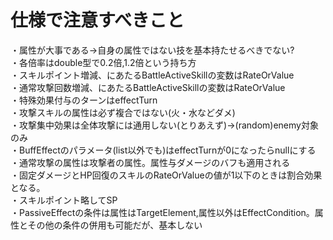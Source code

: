 # 仕様で注意すべきこと
・属性が大事である→自身の属性ではない技を基本持たせるべきでない?  
・各倍率はdouble型で0.2倍,1.2倍という持ち方  
・スキルポイント増減、にあたるBattleActiveSkillの変数はRateOrValue  
・通常攻撃回数増減、にあたるBattleActiveSkillの変数はRateOrValue  
・特殊効果付与のターンはeffectTurn  
・攻撃スキルの属性は必ず複合ではない(火・水などダメ)  
・攻撃集中効果は全体攻撃には通用しない(とりあえず)→(random)enemy対象のみ  
・BuffEffectのパラメータ(list以外でも)はeffectTurnが0になったらnullにする  
・通常攻撃の属性は攻撃者の属性。属性与ダメージのバフも適用される  
・固定ダメージとHP回復のスキルのRateOrValueの値が1以下のときは割合効果となる。  
・スキルポイント略してSP  
・PassiveEffectの条件は属性はTargetElement,属性以外はEffectCondition。属性とその他の条件の併用も可能だが、基本しない
